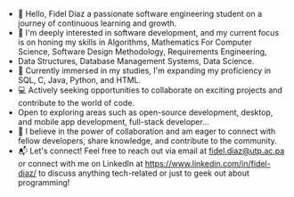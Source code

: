 - 👋 Hello, Fidel Diaz a passionate software engineering student on a journey of continuous learning and growth.
- 🚀 I'm deeply interested in software development, and my current focus is on honing my skills in Algorithms, Mathematics For Computer Science, Software Design Methodology, Requirements Engineering,
- Data Structures, Database Management Systems, Data Science.
- 🌱 Currently immersed in my studies, I'm expanding my proficiency in SQL, C, Java, Python, and HTML.
- 💻 Actively seeking opportunities to collaborate on exciting projects and contribute to the world of code.
- Open to exploring areas such as open-source development, desktop, and mobile app development, full-stack developer...
- 🤝 I believe in the power of collaboration and am eager to connect with fellow developers, share knowledge, and contribute to the community.
- 📬 Let's connect! Feel free to reach out via email at fidel.diaz@utp.ac.pa or connect with me on LinkedIn at https://www.linkedin.com/in/fidel-diaz/ to discuss anything tech-related or just to geek out about programming!

<!---
diazy2003/diazy2003 is a ✨ special ✨ repository because its `README.md` (this file) appears on your GitHub profile.
You can click the Preview link to take a look at your changes.
--->

